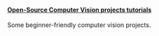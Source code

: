 #### [Open-Source Computer Vision projects tutorials](https://www.theclickreader.com/open-source-computer-vision-projects-with-tutorials/)

Some beginner-friendly computer vision projects. 

